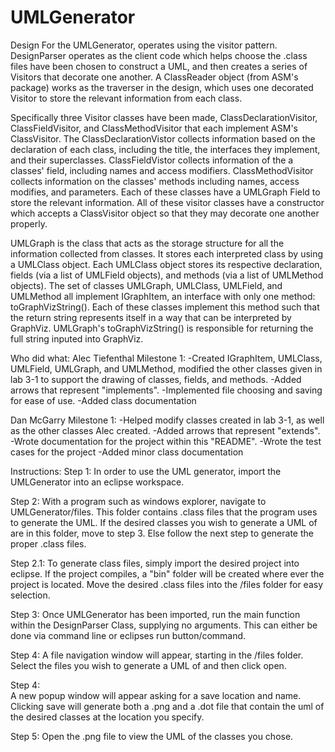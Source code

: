 # UMLGenerator

Design 
For the UMLGenerator, operates using the visitor pattern. DesignParser operates as the client code which helps choose the .class files have been chosen to construct a UML, and then creates a series of Visitors that decorate one another. A ClassReader object (from ASM's package) works as the traverser in the design, which uses one decorated Visitor to store the relevant information from each class. 

Specifically three Visitor classes have been made, ClassDeclarationVisitor, ClassFieldVisitor, and ClassMethodVisitor that each implement ASM's ClassVisitor. The ClassDeclarationVistor collects information based on the declaration of each class, including the title, the interfaces they implement, and their superclasses. ClassFieldVistor collects information of the a classes' field, including names and access modifiers. ClassMethodVisitor collects information on the classes' methods including names, access modifies, and parameters. Each of these classes have a UMLGraph Field to store the relevant information. All of these visitor classes have a constructor which accepts a ClassVisitor object so that they may decorate one another properly.

UMLGraph is the class that acts as the storage structure for all the information collected from classes. It stores each interpreted class by using a UMLClass object. Each UMLClass object stores its respective declaration, fields (via a list of UMLField objects), and methods (via a list of UMLMethod objects). The set of classes UMLGraph, UMLClass, UMLField, and UMLMethod all implement IGraphItem, an interface with only one method: toGraphVizString(). Each of these classes implement this method such that the return string represents itself in a way that can be interpreted by GraphViz. UMLGraph's toGraphVizString() is responsible for returning the full string inputed into GraphViz. 



Who did what: 
Alec Tiefenthal
Milestone 1: 
-Created IGraphItem, UMLClass, UMLField, UMLGraph, and UMLMethod, modified the other classes given in lab 3-1 to support the drawing of classes, fields, and methods. 
-Added arrows that represent "implements". 
-Implemented file choosing and saving for ease of use. 
-Added class documentation


Dan McGarry
Milestone 1: 
-Helped modify classes created in lab 3-1, as well as the other classes Alec created. 
-Added arrows that represent "extends". 
-Wrote documentation for the project within this "README". 
-Wrote the test cases for the project
-Added minor class documentation




Instructions: 
Step 1:
In order to use the UML generator, import the UMLGenerator into an eclipse workspace. 

Step 2:
With a program such as windows explorer, navigate to UMLGenerator/files. This folder contains .class files that the program uses to generate the UML. If the desired classes you wish to generate a UML of are in this folder, move to step 3. Else follow the next step to generate the proper .class files.

Step 2.1:
To generate class files, simply import the desired project into eclipse. If the project compiles, a "bin" folder will be created where ever the project is located. Move the desired .class files into the /files folder for easy selection.

Step 3:
Once UMLGenerator has been imported, run the main function within the DesignParser Class, supplying no arguments. This can either be done via command line or eclipses run button/command. 

Step 4: 
A file navigation window will appear, starting in the /files folder. Select the files you wish to generate a UML of and then click open. 

Step 4:  
A new popup window will appear asking for a save location and name. Clicking save will generate both a .png and a .dot file that contain the uml of the desired classes at the location you specify.

Step 5:
Open the .png file to view the UML of the classes you chose. 